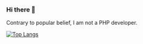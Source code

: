 ### Hi there 👋
Contrary to popular belief, I am not a PHP developer.

<!--
**BarneyCampbell/barneycampbell** is a ✨ _special_ ✨ repository because its `README.md` (this file) appears on your GitHub profile.

Here are some ideas to get you started:

- 🔭 I’m currently working on ...
- 🌱 I’m currently learning ...
- 👯 I’m looking to collaborate on ...
- 🤔 I’m looking for help with ...
- 💬 Ask me about ...
- 📫 How to reach me: ...
- 😄 Pronouns: ...
- ⚡ Fun fact: ...
-->
[![Top Langs](https://github-readme-stats.vercel.app/api/top-langs/?username=barneycampbell&layout=compact&size_weight=0.5&count_weight=0.5)](https://github.com/anuraghazra/github-readme-stats)
